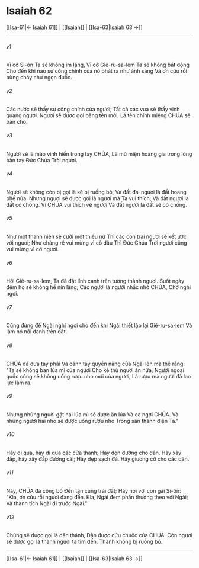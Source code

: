 # Isaiah 62

[[Isa-61|← Isaiah 61]] | [[Isaiah]] | [[Isa-63|Isaiah 63 →]]
***



###### v1 
Vì cớ Si-ôn Ta sẽ không im lặng, Vì cớ Giê-ru-sa-lem Ta sẽ không bất động Cho đến khi nào sự công chính của nó phát ra như ánh sáng Và ơn cứu rỗi bừng cháy như ngọn đuốc. 

###### v2 
Các nước sẽ thấy sự công chính của ngươi; Tất cả các vua sẽ thấy vinh quang ngươi. Ngươi sẽ được gọi bằng tên mới, Là tên chính miệng CHÚA sẽ ban cho. 

###### v3 
Ngươi sẽ là mão vinh hiển trong tay CHÚA, Là mũ miện hoàng gia trong lòng bàn tay Đức Chúa Trời ngươi. 

###### v4 
Ngươi sẽ không còn bị gọi là kẻ bị ruồng bỏ, Và đất đai ngươi là đất hoang phế nữa. Nhưng ngươi sẽ được gọi là người mà Ta vui thích, Và đất ngươi là đất có chồng. Vì CHÚA vui thích về ngươi Và đất ngươi là đất sẽ có chồng. 

###### v5 
Như một thanh niên sẽ cưới một thiếu nữ Thì các con trai ngươi sẽ kết ước với ngươi; Như chàng rể vui mừng vì cô dâu Thì Đức Chúa Trời ngươi cũng vui mừng vì cớ ngươi. 

###### v6 
Hỡi Giê-ru-sa-lem, Ta đã đặt lính canh trên tường thành ngươi. Suốt ngày đêm họ sẽ không hề nín lặng; Các ngươi là người nhắc nhở CHÚA, Chớ nghỉ ngơi. 

###### v7 
Cũng đừng để Ngài nghỉ ngơi cho đến khi Ngài thiết lập lại Giê-ru-sa-lem Và làm nó nổi danh trên đất. 

###### v8 
CHÚA đã đưa tay phải Và cánh tay quyền năng của Ngài lên mà thề rằng: "Ta sẽ không ban lúa mì của ngươi Cho kẻ thù ngươi ăn nữa; Người ngoại quốc cũng sẽ không uống rượu nho mới của ngươi, Là rượu mà ngươi đã lao lực làm ra. 

###### v9 
Nhưng những người gặt hái lúa mì sẽ được ăn lúa Và ca ngợi CHÚA. Và những người hái nho sẽ được uống rượu nho Trong sân thánh điện Ta." 

###### v10 
Hãy đi qua, hãy đi qua các cửa thành; Hãy dọn đường cho dân. Hãy xây đắp, hãy xây đắp đường cái; Hãy dẹp sạch đá. Hãy giương cờ cho các dân. 

###### v11 
Này, CHÚA đã công bố Đến tận cùng trái đất; Hãy nói với con gái Si-ôn: "Kìa, ơn cứu rỗi ngươi đang đến. Kìa, Ngài đem phần thưởng theo với Ngài; Và thành tích Ngài đi trước Ngài." 

###### v12 
Chúng sẽ được gọi là dân thánh, Dân được cứu chuộc của CHÚA. Còn ngươi sẽ được gọi là thành người ta tìm đến, Thành không bị ruồng bỏ.

***
[[Isa-61|← Isaiah 61]] | [[Isaiah]] | [[Isa-63|Isaiah 63 →]]
